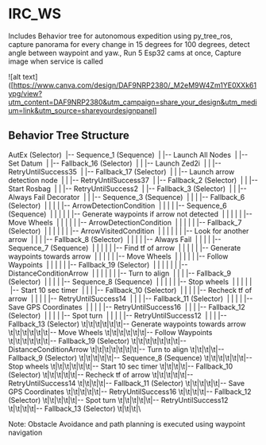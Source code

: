 # IRC_WS
Includes Behavior tree for autonomous expedition using py_tree_ros, capture panorama for every change in 15 degrees for 100 degrees,  detect angle between waypoint and yaw.,  Run 5 Esp32 cams at once, Capture image  when service is called

![alt text]([https://www.canva.com/design/DAF9NRP2380/_M2eM9W4Zm1YE0XXk61ypg/view?utm_content=DAF9NRP2380&utm_campaign=share_your_design&utm_medium=link&utm_source=shareyourdesignpanel]

## Behavior Tree Structure
AutEx (Selector)
&nbsp;|-- Sequence_1 (Sequence)
&nbsp;|&nbsp;|-- Launch All Nodes
&nbsp;|&nbsp;|-- Set Datum
&nbsp;|&nbsp;|-- Fallback_16 (Selector)
&nbsp;|&nbsp;|&nbsp;|-- Launch Zed2i
&nbsp;|&nbsp;|&nbsp;|-- RetryUntilSuccess35
&nbsp;|&nbsp;|-- Fallback_17 (Selector)
&nbsp;|&nbsp;|&nbsp;|-- Launch arrow detection node
&nbsp;|&nbsp;|&nbsp;|-- RetryUntilSuccess37
&nbsp;|&nbsp;|-- Fallback_2 (Selector)
&nbsp;|&nbsp;|&nbsp;|-- Start Rosbag
&nbsp;|&nbsp;|&nbsp;|-- RetryUntilSuccess2
&nbsp;|&nbsp;|-- Fallback_3 (Selector)
&nbsp;|&nbsp;|&nbsp;|-- Always Fail Decorator
&nbsp;|&nbsp;|&nbsp;|-- Sequence_3 (Sequence)
&nbsp;|&nbsp;|&nbsp;|&nbsp;|-- Fallback_6 (Selector)
&nbsp;|&nbsp;|&nbsp;|&nbsp;|&nbsp;|-- ArrowDetectionCondition
&nbsp;|&nbsp;|&nbsp;|&nbsp;|&nbsp;|-- Sequence_6 (Sequence)
&nbsp;|&nbsp;|&nbsp;|&nbsp;|&nbsp;|&nbsp;|-- Generate waypoints if arrow not detected
&nbsp;|&nbsp;|&nbsp;|&nbsp;|&nbsp;|&nbsp;|-- Move Wheels
&nbsp;|&nbsp;|&nbsp;|&nbsp;|&nbsp;|&nbsp;|-- ArrowDetectionCondition
&nbsp;|&nbsp;|&nbsp;|&nbsp;|&nbsp;|&nbsp;|-- Fallback_7 (Selector)
&nbsp;|&nbsp;|&nbsp;|&nbsp;|&nbsp;|&nbsp;|&nbsp;|-- ArrowVisitedCondition
&nbsp;|&nbsp;|&nbsp;|&nbsp;|&nbsp;|&nbsp;|&nbsp;|-- Look for another arrow
&nbsp;|&nbsp;|&nbsp;|&nbsp;|-- Fallback_8 (Selector)
&nbsp;|&nbsp;|&nbsp;|&nbsp;|&nbsp;|-- Always Fail
&nbsp;|&nbsp;|&nbsp;|&nbsp;|&nbsp;|-- Sequence_7 (Sequence)
&nbsp;|&nbsp;|&nbsp;|&nbsp;|&nbsp;|&nbsp;|-- Find tf of arrow
&nbsp;|&nbsp;|&nbsp;|&nbsp;|&nbsp;|&nbsp;|-- Generate waypoints towards arrow
&nbsp;|&nbsp;|&nbsp;|&nbsp;|&nbsp;|&nbsp;|-- Move Wheels
&nbsp;|&nbsp;|&nbsp;|&nbsp;|&nbsp;|&nbsp;|-- Follow Waypoints
&nbsp;|&nbsp;|&nbsp;|&nbsp;|&nbsp;|&nbsp;|-- Fallback_19 (Selector)
&nbsp;|&nbsp;|&nbsp;|&nbsp;|&nbsp;|&nbsp;|&nbsp;|-- DistanceConditionArrow
&nbsp;|&nbsp;|&nbsp;|&nbsp;|&nbsp;|&nbsp;|&nbsp;|-- Turn to align
&nbsp;|&nbsp;|&nbsp;|&nbsp;|-- Fallback_9 (Selector)
&nbsp;|&nbsp;|&nbsp;|&nbsp;|&nbsp;|-- Sequence_8 (Sequence)
&nbsp;|&nbsp;|&nbsp;|&nbsp;|&nbsp;|&nbsp;|-- Stop wheels
&nbsp;|&nbsp;|&nbsp;|&nbsp;|&nbsp;|&nbsp;|-- Start 10 sec timer
&nbsp;|&nbsp;|&nbsp;|&nbsp;|-- Fallback_10 (Selector)
&nbsp;|&nbsp;|&nbsp;|&nbsp;|&nbsp;|-- Recheck tf of arrow
&nbsp;|&nbsp;|&nbsp;|&nbsp;|&nbsp;|-- RetryUntilSuccess14
&nbsp;|&nbsp;|&nbsp;|&nbsp;|-- Fallback_11 (Selector)
&nbsp;|&nbsp;|&nbsp;|&nbsp;|&nbsp;|-- Save GPS Coordinates
&nbsp;|&nbsp;|&nbsp;|&nbsp;|&nbsp;|-- RetryUntilSuccess16
&nbsp;|&nbsp;|&nbsp;|&nbsp;|-- Fallback_12 (Selector)
&nbsp;|&nbsp;|&nbsp;|&nbsp;|&nbsp;|-- Spot turn
&nbsp;|&nbsp;|&nbsp;|&nbsp;|&nbsp;|-- RetryUntilSuccess12
&nbsp;|&nbsp;|&nbsp;|&nbsp;|-- Fallback_13 (Selector)
\t|\t|\t|\t|\t|\t|-- Generate waypoints towards arrow
\t|\t|\t|\t|\t|\t|-- Move Wheels
\t|\t|\t|\t|\t|\t|-- Follow Waypoints
\t|\t|\t|\t|\t|\t|-- Fallback_19 (Selector)
\t|\t|\t|\t|\t|\t|\t|-- DistanceConditionArrow
\t|\t|\t|\t|\t|\t|\t|-- Turn to align
\t|\t|\t|\t|-- Fallback_9 (Selector)
\t|\t|\t|\t|\t|-- Sequence_8 (Sequence)
\t|\t|\t|\t|\t|\t|-- Stop wheels
\t|\t|\t|\t|\t|\t|-- Start 10 sec timer
\t|\t|\t|\t|-- Fallback_10 (Selector)
\t|\t|\t|\t|\t|-- Recheck tf of arrow
\t|\t|\t|\t|\t|-- RetryUntilSuccess14
\t|\t|\t|\t|-- Fallback_11 (Selector)
\t|\t|\t|\t|\t|-- Save GPS Coordinates
\t|\t|\t|\t|\t|-- RetryUntilSuccess16
\t|\t|\t|\t|-- Fallback_12 (Selector)
\t|\t|\t|\t|\t|-- Spot turn
\t|\t|\t|\t|\t|-- RetryUntilSuccess12
\t|\t|\t|\t|-- Fallback_13 (Selector)
\t|\t|\t|\



Note: Obstacle Avoidance and path planning is executed using waypoint navigation
